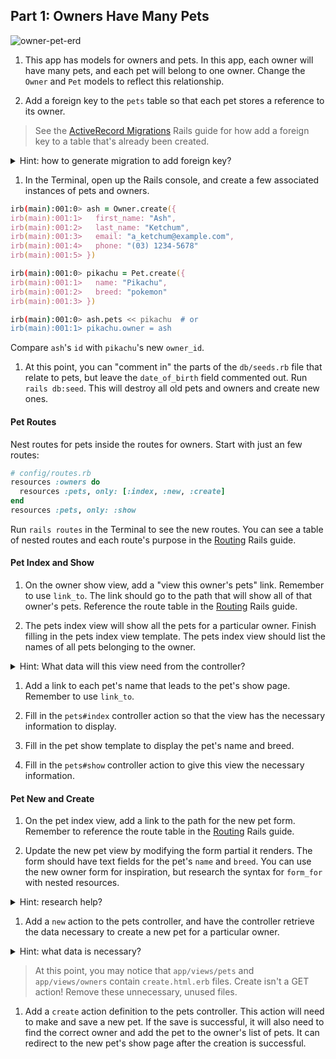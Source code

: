 ## Part 1: Owners Have Many Pets

![owner-pet-erd](https://cloud.githubusercontent.com/assets/3254910/22278438/6dd48c66-e278-11e6-8ed6-d24af148672b.png)

1. This app has models for owners and pets. In this app, each owner will have many pets, and each pet will belong to one owner. Change the `Owner` and `Pet` models to reflect this relationship.

1. Add a foreign key to the `pets` table so that each pet stores a reference to its owner.

  > See the [ActiveRecord Migrations](http://guides.rubyonrails.org/active_record_migrations.html) Rails guide for how add a foreign key to a table that's already been created.

  <details>
    <summary>Hint: how to generate migration to add foreign key?</summary>
    The example from the docs adds a user foreign key to a products table, by running `bin/rails generate migration AddUserRefToProducts user:references`, but you can also use something like `rails g migration AddUserRefToProducts user:belongs_to`.  Just replace the example models with the names this app needs!
  </details>

1. In the Terminal, open up the Rails console, and create a few associated instances of pets and owners.

  ```zsh
  irb(main):001:0> ash = Owner.create({
  irb(main):001:1>   first_name: "Ash",
  irb(main):001:2>   last_name: "Ketchum",
  irb(main):001:3>   email: "a_ketchum@example.com",
  irb(main):001:4>   phone: "(03) 1234-5678"
  irb(main):001:5> })
  ```

  ```zsh
  irb(main):001:0> pikachu = Pet.create({
  irb(main):001:1>   name: "Pikachu",
  irb(main):001:2>   breed: "pokemon"
  irb(main):001:3> })
  ```

  ```zsh
  irb(main):001:0> ash.pets << pikachu  # or
  irb(main):001:1> pikachu.owner = ash
  ```

  Compare `ash`'s `id` with `pikachu`'s new `owner_id`.


1. At this point, you can "comment in" the parts of the `db/seeds.rb` file that relate to pets, but leave the `date_of_birth` field commented out.  Run `rails db:seed`. This will destroy all old pets and owners and create new ones.


#### Pet Routes

Nest routes for pets inside the routes for owners. Start with just an few routes:

  ```ruby
  # config/routes.rb
  resources :owners do
    resources :pets, only: [:index, :new, :create]
  end
  resources :pets, only: :show
  ```

  Run `rails routes` in the Terminal to see the new routes. You can see a table of nested routes and each route's purpose in the [Routing](http://guides.rubyonrails.org/routing.html#nested-resources) Rails guide.

#### Pet Index and Show

1. On the owner show view, add a "view this owner's pets" link. Remember to use `link_to`. The link should go to the path that will show all of that owner's pets. Reference the route table in the [Routing](http://guides.rubyonrails.org/routing.html#nested-resources) Rails guide.

1. The pets index view will show all the pets for a particular owner. Finish filling in the pets index view template. The pets index view should list the names of all pets belonging to the owner.  

  <details>
    <summary>Hint: What data will this view need from the controller?</summary>
    Since we're looking for the pets from a single owner, the view will need to know which owner to use (`@owner`). If you have your model relationship set up correctly, an owner's pets are simply `@owner.pets`.
  </details>

1. Add a link to each pet's name that leads to the pet's show page.  Remember to use `link_to`.

1. Fill in the `pets#index` controller action so that the view has the necessary information to display.

1. Fill in the pet show template to display the pet's name and breed.

1. Fill in the `pets#show` controller action to give this view the necessary information.

#### Pet New and Create

1. On the pet index view, add a link to the path for the new pet form. Remember to reference the route table in the [Routing](http://guides.rubyonrails.org/routing.html#nested-resources) Rails guide.

1. Update the new pet view by modifying the form partial it renders. The form should have text fields for the pet's `name` and `breed`. You can use the new owner form for inspiration, but research the syntax for `form_for` with nested resources.

  <details>
    <summary>Hint: research help?</summary>
    The top google result for "form_for nested resource" is a StackOverflow question, and the top answer has the necessary syntax.  Take a look at [the answer](http://stackoverflow.com/a/4611932).
  </details>

1. Add a `new` action to the pets controller, and have the controller retrieve the data necessary to create a new pet for a particular owner.

  <details>
    <summary>Hint: what data is necessary?</summary>
    Like with most `new` actions, you'll want a dummy new pet (`Pet.new`) to send through to the `form_for` helper. Since this pet is being added to a particular owner, you'll also need to use that owner's information.
  </details>

  > At this point, you may notice that `app/views/pets` and `app/views/owners` contain `create.html.erb` files. Create isn't a GET action! Remove these unnecessary, unused files.

1. Add a `create` action definition to the pets controller.  This action will need to make and save a new pet. If the save is successful, it will also need to find the correct owner and add the pet to the owner's list of pets.  It can redirect to the new pet's show page after the creation is successful.
